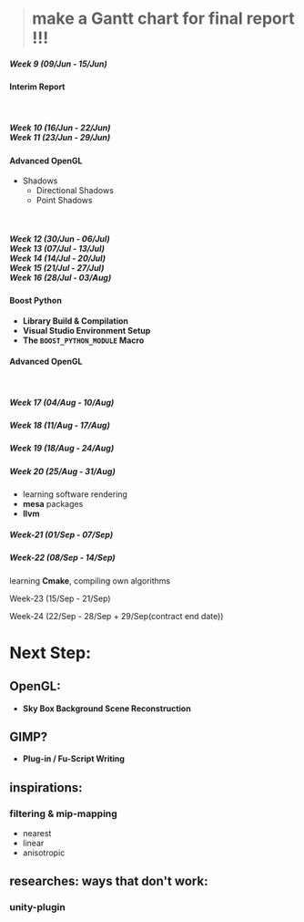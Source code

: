 > # make a Gantt chart for final report !!!

##### *Week 9 (09/Jun - 15/Jun)*

#### Interim Report

<br/>

<!--------------------------------------------- week 9 -------------------------------------------------->



##### *Week 10 (16/Jun - 22/Jun) <br/> Week 11 (23/Jun - 29/Jun)*

#### Advanced OpenGL

- Shadows
	- Directional Shadows
	- Point Shadows




<br/>

<!--------------------------------------------- week 10, 11 ---------------------------------------------->



##### *Week 12 (30/Jun - 06/Jul) <br/> Week 13 (07/Jul - 13/Jul) <br/> Week 14 (14/Jul - 20/Jul) <br/> Week 15 (21/Jul - 27/Jul) <br/> Week 16 (28/Jul - 03/Aug)*

#### Boost Python

- **Library Build & Compilation**
- **Visual Studio Environment Setup**
- **The `BOOST_PYTHON_MODULE` Macro**


#### Advanced OpenGL



<br/>

<!--------------------------------------------- week 12, 13, 14, 15, 16 ---------------------------------->



##### *Week 17 (04/Aug - 10/Aug)*

<!--------------------------------------------- week 17 -------------------------------------------------->

##### *Week 18 (11/Aug - 17/Aug)*

##### *Week 19 (18/Aug - 24/Aug)*

##### *Week 20 (25/Aug - 31/Aug)*

- learning software rendering
- **mesa** packages
- **llvm**

##### Week-21 (01/Sep - 07/Sep)

##### Week-22 (08/Sep - 14/Sep)

learning **Cmake**, compiling own algorithms

Week-23 (15/Sep - 21/Sep)

Week-24 (22/Sep - 28/Sep + 29/Sep(contract end date))

<!--------------------------------------------- week 24 -------------------------------------------------->






# Next Step:

## OpenGL:

- **Sky Box Background Scene Reconstruction**

## GIMP?

- **Plug-in / Fu-Script Writing**





## inspirations:

### filtering & mip-mapping

- nearest
- linear
- anisotropic 

## researches: ways that don't work:

### unity-plugin
